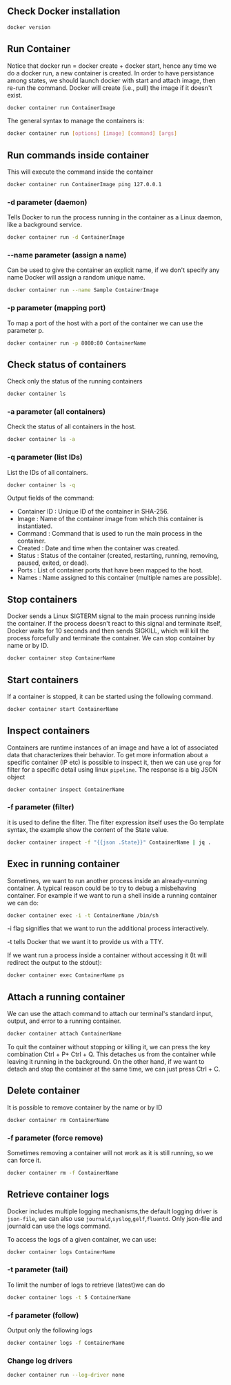 ## Check Docker installation
```sh
docker version
```

## Run Container
Notice that docker run = docker create + docker start, hence any time we do a docker run, a new container is created.
In order to have persistance among states, we should launch docker with start and attach image, then re-run the command. Docker will create (i.e., pull) the image if it doesn't exist.
```sh
docker container run ContainerImage
```
The general syntax to manage the containers is:
```sh
docker container run [options] [image] [command] [args]
```

## Run commands inside container
This will execute the command inside the container
```sh
docker container run ContainerImage ping 127.0.0.1
```
### -d parameter (daemon)
Tells Docker to run the process running in the container as a Linux daemon, like a background service.
```sh
docker container run -d ContainerImage
```
### --name parameter (assign a name)
Can be used to give the container an explicit name, if we don't specify any name Docker will assign a random unique name.
```sh
docker container run --name Sample ContainerImage
```
### -p parameter (mapping port)
To map a port of the host with a port of the container we can use the parameter p.
```sh
docker container run -p 8080:80 ContainerName
```

## Check status of containers
Check only the status of the running containers
```sh
docker container ls
```
### -a parameter (all containers)
Check the status of all containers in the host.
```sh
docker container ls -a
```
### -q parameter (list IDs)
List the IDs of all containers.
```sh
docker container ls -q
```
Output  fields of the command:
- Container ID : Unique ID of the container in SHA-256.
- Image : Name of the container image from which this container is
instantiated.
- Command : Command that is used to run the main process in the
container.
- Created : Date and time when the container was created.
- Status : Status of the container (created, restarting, running, removing,
paused, exited, or dead).
- Ports : List of container ports that have been mapped to the host.
- Names : Name assigned to this container (multiple names are possible).

## Stop containers
Docker sends a Linux SIGTERM signal to the main process running inside the container. If the process doesn't react to this signal and terminate itself, Docker waits for 10 seconds and then sends SIGKILL, which will kill the process forcefully and terminate the container. We can stop container by name or by ID.
```sh
docker container stop ContainerName
```

## Start containers
If a container is stopped, it can be started using the following command.
```sh
docker container start ContainerName
```

## Inspect containers
Containers are runtime instances of an image and have a lot of associated data that
characterizes their behavior. To get more information about a specific container (IP etc) is possible to inspect it, then we can use `grep` for filter for a specific detail using linux `pipeline`. The response is a big JSON object
```sh
docker container inspect ContainerName
```
### -f parameter (filter)
it is used to define the filter. The filter expression itself uses
the Go template syntax, the example show the content of the State value.
```sh
docker container inspect -f "{{json .State}}" ContainerName | jq .
```

## Exec in running container
Sometimes, we want to run another process inside an already-running container. A typical reason could be to try to debug a misbehaving container. For example if we want to run a shell inside a running container we can do:
```sh
docker container exec -i -t ContainerName /bin/sh
```
 -i flag signifies that we want to run the additional process interactively. 

 -t tells Docker that we want it to provide us with a TTY.
 
 If we want run a process inside a container without accessing it (It will redirect the output to the stdout):
 ```sh
 docker container exec ContainerName ps
```

## Attach a running container
We can use the attach command to attach our terminal's standard input, output, and
error to a running container.
```sh
docker container attach ContainerName
```
To quit the container without stopping or killing it, we can press the key
combination Ctrl + P+ Ctrl + Q. This detaches us from the container while leaving it running
in the background. On the other hand, if we want to detach and stop the container at the
same time, we can just press Ctrl + C.

## Delete container
It is possible to remove container by the name or by ID
```sh
docker container rm ContainerName
```
### -f parameter (force remove)
Sometimes removing a container will not work as it is still running, so we can force it.
```sh
docker container rm -f ContainerName
```

## Retrieve container logs
Docker includes multiple logging mechanisms,the default logging driver is `json-file`, we can also use `journald`,`syslog`,`gelf`,`fluentd`.
Only json-file and journald can use the logs command.

To access the logs of a given container, we can use:
```sh
docker container logs ContainerName
```
### -t parameter (tail)
To limit the number of logs to retrieve (latest)we can do
```sh
docker container logs -t 5 ContainerName
```
### -f parameter (follow)
Output only the following logs
```sh
docker container logs -f ContainerName
```
### Change log drivers
```sh
docker container run --log-driver none
```

